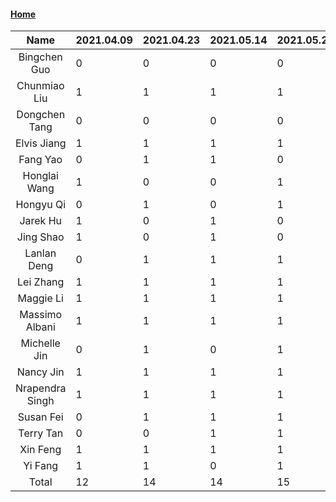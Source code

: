 #### [Home](https://eshtmc.github.io/)    

|      Name       | 2021.04.09 | 2021.04.23 | 2021.05.14 | 2021.05.21 | 2021.06.04 |
| :-------------: | :--------- | ---------- | ---------- | ---------- | ---------- |
|  Bingchen Guo   | 0          | 0          | 0          | 0          | 0          |
|  Chunmiao Liu   | 1          | 1          | 1          | 1          | 0          |
|  Dongchen Tang  | 0          | 0          | 0          | 0          | 0          |
|   Elvis Jiang   | 1          | 1          | 1          | 1          | 1          |
|    Fang Yao     | 0          | 1          | 1          | 0          | 1          |
|  Honglai Wang   | 1          | 0          | 0          | 1          | 0          |
|    Hongyu Qi    | 0          | 1          | 0          | 1          | 0          |
|    Jarek Hu     | 1          | 0          | 1          | 0          | 0          |
|    Jing Shao    | 1          | 0          | 1          | 0          | 0          |
|   Lanlan Deng   | 0          | 1          | 1          | 1          | 0          |
|    Lei Zhang    | 1          | 1          | 1          | 1          | 0          |
|    Maggie Li    | 1          | 1          | 1          | 1          | 1          |
| Massimo Albani  | 1          | 1          | 1          | 1          | 1          |
|  Michelle Jin   | 0          | 1          | 0          | 1          | 0          |
|    Nancy Jin    | 1          | 1          | 1          | 1          | 0          |
| Nrapendra Singh | 1          | 1          | 1          | 1          | 1          |
|    Susan Fei    | 0          | 1          | 1          | 1          | 1          |
|    Terry Tan    | 0          | 0          | 1          | 1          | 1          |
|    Xin Feng     | 1          | 1          | 1          | 1          | 1          |
|     Yi Fang     | 1          | 1          | 0          | 1          | 1          |
|      Total      | 12         | 14         | 14         | 15         | 9          |